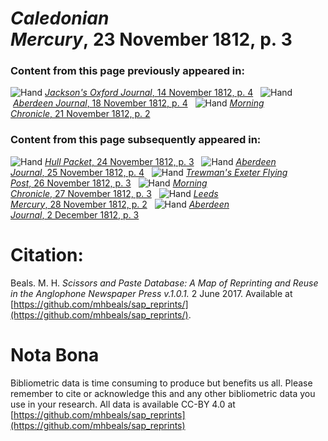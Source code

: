 # *Caledonian Mercury*, 23 November 1812, p. 3  
  
### Content from this page previously appeared in:  
![Hand](http://scissorsandpaste.net/wp-content/uploads/2017/06/smallhandpointer.png) [*Jackson's Oxford Journal*, 14 November 1812, p. 4](https://mhbeals.github.io/sap_html/Jackson's-Oxford-Journal/Jackson's-Oxford-Journal-14-November-1812-p-4)  
![Hand](http://scissorsandpaste.net/wp-content/uploads/2017/06/smallhandpointer.png) [*Aberdeen Journal*, 18 November 1812, p. 4](https://mhbeals.github.io/sap_html/Aberdeen-Journal/Aberdeen-Journal-18-November-1812-p-4)  
![Hand](http://scissorsandpaste.net/wp-content/uploads/2017/06/smallhandpointer.png) [*Morning Chronicle*, 21 November 1812, p. 2](https://mhbeals.github.io/sap_html/Morning-Chronicle/Morning-Chronicle-21-November-1812-p-2)  
  
### Content from this page subsequently appeared in:  
![Hand](http://scissorsandpaste.net/wp-content/uploads/2017/06/smallhandpointer.png) [*Hull Packet*, 24 November 1812, p. 3](https://mhbeals.github.io/sap_html/Hull-Packet/Hull-Packet-24-November-1812-p-3)  
![Hand](http://scissorsandpaste.net/wp-content/uploads/2017/06/smallhandpointer.png) [*Aberdeen Journal*, 25 November 1812, p. 4](https://mhbeals.github.io/sap_html/Aberdeen-Journal/Aberdeen-Journal-25-November-1812-p-4)  
![Hand](http://scissorsandpaste.net/wp-content/uploads/2017/06/smallhandpointer.png) [*Trewman's Exeter Flying Post*, 26 November 1812, p. 3](https://mhbeals.github.io/sap_html/Trewman's-Exeter-Flying-Post/Trewman's-Exeter-Flying-Post-26-November-1812-p-3)  
![Hand](http://scissorsandpaste.net/wp-content/uploads/2017/06/smallhandpointer.png) [*Morning Chronicle*, 27 November 1812, p. 3](https://mhbeals.github.io/sap_html/Morning-Chronicle/Morning-Chronicle-27-November-1812-p-3)  
![Hand](http://scissorsandpaste.net/wp-content/uploads/2017/06/smallhandpointer.png) [*Leeds Mercury*, 28 November 1812, p. 2](https://mhbeals.github.io/sap_html/Leeds-Mercury/Leeds-Mercury-28-November-1812-p-2)  
![Hand](http://scissorsandpaste.net/wp-content/uploads/2017/06/smallhandpointer.png) [*Aberdeen Journal*, 2 December 1812, p. 3](https://mhbeals.github.io/sap_html/Aberdeen-Journal/Aberdeen-Journal-2-December-1812-p-3)  


# Citation: 

Beals. M. H. *Scissors and Paste Database: A Map of Reprinting and Reuse in the Anglophone Newspaper Press v.1.0.1.* 2 June 2017. Available at [https://github.com/mhbeals/sap_reprints/](https://github.com/mhbeals/sap_reprints/). 

# Nota Bona

Bibliometric data is time consuming to produce but benefits us all. Please remember to cite or acknowledge this and any other bibliometric data you use in your research. All data is available CC-BY 4.0 at [https://github.com/mhbeals/sap_reprints](https://github.com/mhbeals/sap_reprints)
